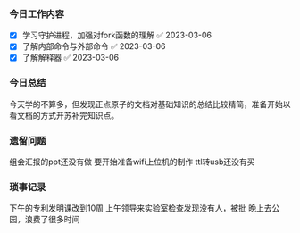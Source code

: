 ### 今日工作内容
- [x] 学习守护进程，加强对fork函数的理解 ✅ 2023-03-06
- [x] 了解内部命令与外部命令 ✅ 2023-03-06
- [x] 了解解释器 ✅ 2023-03-06

### 今日总结
今天学的不算多，但发现正点原子的文档对基础知识的总结比较精简，准备开始以看文档的方式开苏补完知识点。


### 遗留问题
组会汇报的ppt还没有做
要开始准备wifi上位机的制作
ttl转usb还没有买
### 琐事记录
下午的专利发明课改到10周
上午领导来实验室检查发现没有人，被批
晚上去公园，浪费了很多时间




